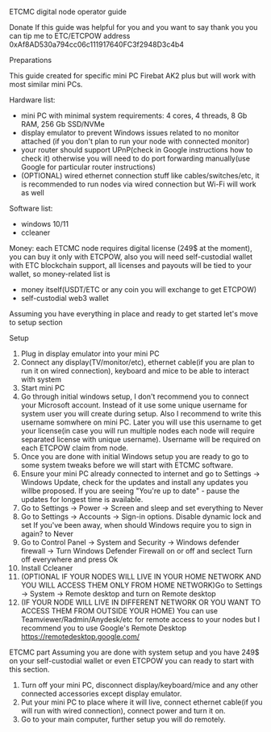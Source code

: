 ETCMC digital node operator guide

Donate
If this guide was helpful for you and you want to say thank you you can tip me to
ETC/ETCPOW address 0xAf8AD530a794cc06c111917640FC3f2948D3c4b4

Preparations

This guide created for specific mini PC Firebat AK2 plus but will work with most similar mini PCs.

Hardware list:
- mini PC with minimal system requirements: 4 cores, 4 threads, 8 Gb RAM, 256 Gb SSD/NVMe
- display emulator to prevent Windows issues related to no monitor attached (if you don't plan to run your node with connected monitor)
- your router should support UPnP(check in Google instructions how to check it) otherwise you will need to do port forwarding manually(use Google for particular router instructions)
- (OPTIONAL) wired ethernet connection stuff like cables/switches/etc, it is recommended to run nodes via wired connection but Wi-Fi will work as well


Software list:
- windows 10/11
- ccleaner

Money:
each ETCMC node requires digital license (249$ at the moment), you can buy it only with ETCPOW, also you will need self-custodial wallet with ETC blockchain support, all licenses and payouts will be tied to your wallet, so money-related list is
- money itself(USDT/ETC or any coin you will exchange to get ETCPOW)
- self-custodial web3 wallet


Assuming you have everything in place and ready to get started let's move to setup section

Setup
1. Plug in display emulator into your mini PC
2. Connect any display(TV/monitor/etc), ethernet cable(if you are plan to run it on wired connection), keyboard and mice to be able to interact with system
3. Start mini PC
4. Go through initial windows setup, I don't recommend you to connect your Microsoft account. Instead of it use some unique username for system user you will create during setup. Also I recommend to write this username somwhere on mini PC. Later you will use this username to get your license(in case you will run multiple nodes each node will require separated license with unique username). Username will be required on each ETCPOW claim from node.
5. Once you are done with initial Windows setup you are ready to go to some system tweaks before we will start with ETCMC software.
6. Ensure your mini PC already connected to internet and go to Settings -> Windows Update, check for the updates and install any updates you willbe proposed. If you are seeing "You're up to date" - pause the updates for longest time is available.
7. Go to Settings -> Power -> Screen and sleep and set everything to Never
8. Go to Settings -> Accounts -> Sign-in options. Disable dynamic lock and set If you've been away, when should Windows require you to sign in again? to Never
9. Go to Control Panel -> System and Security -> Windows defender firewall -> Turn Windows Defender Firewall on or off and seclect Turn off everywhere and press Ok
10. Install Ccleaner
11. (OPTIONAL IF YOUR NODES WILL LIVE IN YOUR HOME NETWORK AND YOU WILL ACCESS THEM ONLY FROM HOME NETWORK)Go to Settings -> System -> Remote desktop and turn on Remote desktop
12. (IF YOUR NODE WILL LIVE IN DIFFERENT NETWORK OR YOU WANT TO ACCESS THEM FROM OUTSIDE YOUR HOME) You can use Teamviewer/Radmin/Anydesk/etc for remote access to your nodes but I recommend you to use Google's Remote Desktop https://remotedesktop.google.com/

ETCMC part
Assuming you are done with system setup and you have 249$ on your self-custodial wallet or even ETCPOW you can ready to start with this section.
1. Turn off your mini PC, disconnect display/keyboard/mice and any other connected accessories except display emulator.
2. Put your mini PC to place where it will live, connect ethernet cable(if you will run with wired connection), connect power and turn it on.
3. Go to your main computer, further setup you will do remotely.
